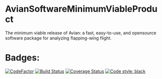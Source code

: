 # AvianSoftwareMinimumViableProduct
The minimum viable release of Avian: a fast, easy-to-use, and opensource software package for analyzing flapping-wing flight.

# Badges:
[![CodeFactor](https://www.codefactor.io/repository/github/camurban/aviansoftwareminimumviableproduct/badge?s=e465e6fbb66473e0171f0e2c633603b8643ed935)](https://www.codefactor.io/repository/github/camurban/aviansoftwareminimumviableproduct)
[![Build Status](https://travis-ci.com/camUrban/AvianSoftwareMinimumViableProduct.svg?token=5y8sMbF86xTyULBZ2oZN&branch=master)](https://travis-ci.com/camUrban/AvianSoftwareMinimumViableProduct)
[![Coverage Status](https://coveralls.io/repos/github/camUrban/AvianSoftwareMinimumViableProduct/badge.svg?branch=master&t=bhqIht)](https://coveralls.io/github/camUrban/AvianSoftwareMinimumViableProduct?branch=master)
[![Code style: black](https://img.shields.io/badge/code%20style-black-000000.svg)](https://github.com/psf/black)